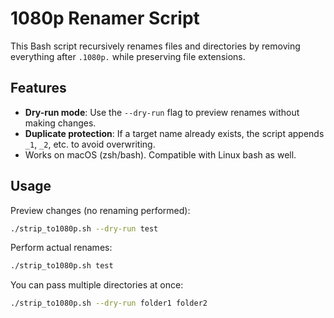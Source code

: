 # 1080p Renamer Script

This Bash script recursively renames files and directories by removing everything after `.1080p.` while preserving file extensions.

## Features
- **Dry-run mode**: Use the `--dry-run` flag to preview renames without making changes.
- **Duplicate protection**: If a target name already exists, the script appends `_1`, `_2`, etc. to avoid overwriting.
- Works on macOS (zsh/bash). Compatible with Linux bash as well.

## Usage

Preview changes (no renaming performed):
```bash
./strip_to1080p.sh --dry-run test
```

Perform actual renames:
```bash
./strip_to1080p.sh test
```

You can pass multiple directories at once:
```bash
./strip_to1080p.sh --dry-run folder1 folder2
```
